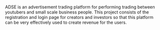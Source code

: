 ADSE is an advertisement trading platform for performing trading between youtubers and small scale business people. This project consists of the registration and login page for creators and investors so that this platform can be very effectively used to create revenue for the users.

